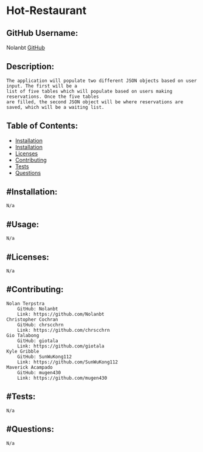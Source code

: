 # Hot-Restaurant

## GitHub Username:
Nolanbt
[GitHub](https://github.com/Nolanbt/Hot-Restaurant)

##  Description:

    The application will populate two different JSON objects based on user input. The first will be a
    list of five tables which will populate based on users making reservations. Once the five tables
    are filled, the second JSON object will be where reservations are saved, which will be a waiting list.

## Table of Contents:
  * [Installation](##installation)
  * [Installation](#usage)
  * [Licenses](#licenses)
  * [Contributing](#contributing)
  * [Tests](#tests)
  * [Questions](#questions)

## #Installation:
    N/a

## #Usage:
    N/a

## #Licenses:
    N/a

## #Contributing:
    Nolan Terpstra
        GitHub: Nolanbt
        Link: https://github.com/Nolanbt
    Christopher Cochran
        GitHub: chrscchrn
        Link: https://github.com/chrscchrn
    Gio Talabong
        GitHub: giotala
        Link: https://github.com/giotala
    Kyle Gribble
        GitHub: SunWuKong112
        Link: https://github.com/SunWuKong112
    Maverick Acampado
        GitHub: mugen430
        Link: https://github.com/mugen430


## #Tests:

    N/a

## #Questions:

    N/a

